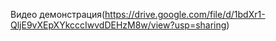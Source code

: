 

Видео демонстрация(https://drive.google.com/file/d/1bdXr1-QljE9vXEpXYkcccIwvdDEHzM8w/view?usp=sharing)
